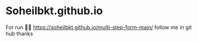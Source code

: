 # Soheilbkt.github.io
For run 🏃‍♂️
https://soheilbkt.github.io/multi-step-form-main/
follow me in git hub thanks 
